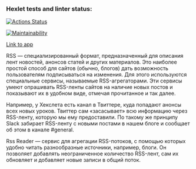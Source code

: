 ### Hexlet tests and linter status:
[![Actions Status](https://github.com/nbagr/frontend-project-11/workflows/hexlet-check/badge.svg)](https://github.com/nbagr/frontend-project-11/actions)

[![Maintainability](https://api.codeclimate.com/v1/badges/cdca381b4f690c629a80/maintainability)](https://codeclimate.com/github/nbagr/frontend-project-11/maintainability)

[Link to app](https://frontend-project-11-nbagramov.vercel.app/)

RSS — специализированный формат, предназначенный для описания лент новостей, анонсов статей и других материалов. Это наиболее простой способ для сайтов (обычно, блогов) дать возможность пользователям подписываться на изменения. Для этого используются специальные сервисы, называемые RSS-агрегаторами. Эти сервисы умеют опрашивать RSS-ленты сайтов на наличие новых постов и показывают их в удобном виде, отмечая прочитанное и так далее.

Например, у Хекслета есть канал в Твиттере, куда попадают анонсы всех новых уроков. Твиттер сам «засасывает» всю информацию через RSS-ленту, которую мы ему предоставили. По такому же принципу Slack забирает RSS-ленту с новыми постами в нашем блоге и сообщает об этом в канале #general.

Rss Reader — сервис для агрегации RSS-потоков, с помощью которых удобно читать разнообразные источники, например, блоги. Он позволяет добавлять неограниченное количество RSS-лент, сам их обновляет и добавляет новые записи в общий поток.
